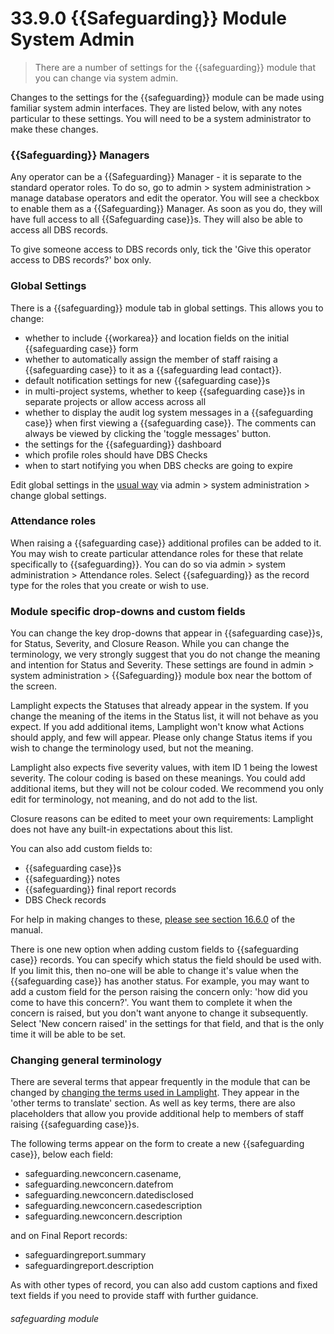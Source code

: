 # 33.9.0 {{Safeguarding}} Module System Admin

> There are a number of settings for the {{safeguarding}} module that you can change via system admin.

Changes to the settings for the {{safeguarding}} module can be made using familiar system admin interfaces.  They are
listed below, with any notes particular to these settings.  You will need to be a system administrator to make these changes.

### {{Safeguarding}} Managers

Any operator can be a {{Safeguarding}} Manager - it is separate to the standard operator roles. To do so,
go to admin > system administration > manage database operators and edit the operator. You will see a checkbox
to enable them as a {{Safeguarding}} Manager. As soon as you do, they will have full access to all {{Safeguarding case}}s.
They will also be able to access all DBS records.

To give someone access to DBS records only, tick the 'Give this operator access to DBS records?' box only.

### Global Settings

There is a {{safeguarding}} module tab in global settings. This allows you to change:

 - whether to include {{workarea}} and location fields on the initial {{safeguarding case}} form
 - whether to automatically assign the member of staff raising a {{safeguarding case}} to it as a {{safeguarding lead contact}}. 
 - default notification settings for new {{safeguarding case}}s
 - in multi-project systems, whether to keep {{safeguarding case}}s in separate projects or allow access across all
 - whether to display the audit log system messages in a {{safeguarding case}} when first viewing a {{safeguarding case}}. The comments can always be viewed by clicking the 'toggle messages' button.
 - the settings for the {{safeguarding}} dashboard
 - which profile roles should have DBS Checks
 - when to start notifying you when DBS checks are going to expire

Edit global settings in the [usual way](/en/help/index/p/16.12.0) via admin > system administration > change global settings.



### Attendance roles

When raising a {{safeguarding case}} additional profiles can be added to it. You may wish to create particular attendance
roles for these that relate specifically to {{safeguarding}}. You can do so via admin > system administration > Attendance roles.
Select {{safeguarding}} as the record type for the roles that you create or wish to use.


### Module specific drop-downs and custom fields

You can change the key drop-downs that appear in {{safeguarding case}}s, for Status, Severity, and Closure Reason. While
you can change the terminology, we very strongly suggest that you do not change the meaning and intention for Status
 and Severity.  These settings are found in admin > system administration > {{Safeguarding}} module box near the bottom of the screen.

Lamplight expects the Statuses that already appear in the system. If you change the meaning of the items in the Status
list, it will not behave as you expect. If you add additional items, Lamplight won't know what Actions should apply, 
and few will appear. Please only change Status items if you wish to change the terminology used, but not the meaning.

Lamplight also expects five severity values, with item ID 1 being the lowest severity. The colour coding is based on these
meanings. You could add additional items, but they will not be colour coded. We recommend you only edit for terminology,
not meaning, and do not add to the list.

Closure reasons can be edited to meet your own requirements: Lamplight does not have any built-in expectations about this list.

You can also add custom fields to:
 - {{safeguarding case}}s
 - {{safeguarding}} notes
 - {{safeguarding}} final report records
 - DBS Check records

For help in making changes to these, [please see section 16.6.0](/en/help/index/p/16.6.0) of the manual. 

There is one new option when adding custom fields to {{safeguarding case}} records. You can specify which status the field
should be used with. If you limit this, then no-one will be able to change it's value when the {{safeguarding case}} has
another status.  For example, you may want to add a custom field for the person raising the concern only: 'how did you 
come to have this concern?'. You want them to complete it when the concern is raised, but you don't want anyone to change it 
subsequently. Select 'New concern raised' in the settings for that field, and that is the only time it will be able to 
be set.


### Changing general terminology

There are several terms that appear frequently in the module that can be changed by 
[changing the terms used in Lamplight](/en/help/index/p/16.16.0). They appear in the 'other terms to translate' section.
As well as key terms, there are also placeholders that allow you provide additional help to members of staff raising
{{safeguarding case}}s.

The following terms appear on the form to create a new {{safeguarding case}}, below each field:

 - safeguarding.newconcern.casename,
 - safeguarding.newconcern.datefrom
 - safeguarding.newconcern.datedisclosed
 - safeguarding.newconcern.casedescription
 - safeguarding.newconcern.description

and on Final Report records:

 - safeguardingreport.summary
 - safeguardingreport.description

As with other types of record, you can also add custom captions and fixed text fields if you need to provide staff
with further guidance.

###### safeguarding module